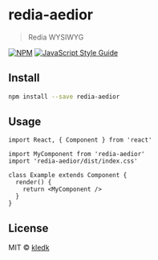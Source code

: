 # redia-aedior

> Redia WYSIWYG

[![NPM](https://img.shields.io/npm/v/redia-aedior.svg)](https://www.npmjs.com/package/redia-aedior) [![JavaScript Style Guide](https://img.shields.io/badge/code_style-standard-brightgreen.svg)](https://standardjs.com)

## Install

```bash
npm install --save redia-aedior
```

## Usage

```tsx
import React, { Component } from 'react'

import MyComponent from 'redia-aedior'
import 'redia-aedior/dist/index.css'

class Example extends Component {
  render() {
    return <MyComponent />
  }
}
```

## License

MIT © [kledk](https://github.com/kledk)
